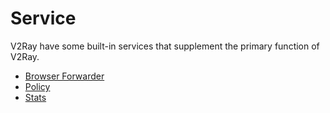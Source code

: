 # Service

V2Ray have some built-in services that supplement the primary function of V2Ray.

* [Browser Forwarder](service/browser.md)
* [Policy](service/policy.md)
* [Stats](service/stats.md)
